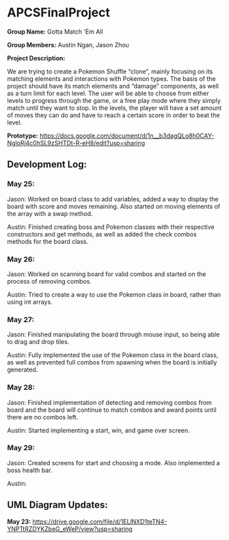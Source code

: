 # APCSFinalProject

**Group Name:** Gotta Match 'Em All

**Group Members:** Austin Ngan, Jason Zhou

**Project Description:**

We are trying to create a Pokemon Shuffle “clone”, mainly focusing on its matching elements and interactions with Pokemon types. The basis of the project should have its match elements and “damage” components, as well as a turn limit for each level. The user will be able to choose from either levels to progress through the game, or a free play mode where they simply match until they want to stop. In the levels, the player will have a set amount of moves they can do and have to reach a certain score in order to beat the level.

**Prototype:** https://docs.google.com/document/d/1n__b3dagQLo8h0CAY-NgloRj4c0hSL9zSHTDt-R-eH8/edit?usp=sharing

## Development Log:
### May 25:
Jason: Worked on board class to add variables, added a way to display the board with score and moves remaining. Also started on moving elements of the array with a swap method.  

Austin: Finished creating boss and Pokemon classes with their respective constructors and get methods, as well as added the check combos methods for the board class.  

### May 26:
Jason: Worked on scanning board for valid combos and started on the process of removing combos.

Austin: Tried to create a way to use the Pokemon class in board, rather than using int arrays.

### May 27:
Jason: Finished manipulating the board through mouse input, so being able to drag and drop tiles.

Austin: Fully implemented the use of the Pokemon class in the board class, as well as prevented full combos from spawning when the board is initially generated.

### May 28:
Jason: Finished implementation of detecting and removing combos from board and the board will continue to match combos and award points until there are no combos left.

Austin: Started implementing a start, win, and game over screen.

### May 29:
Jason: Created screens for start and choosing a mode. Also implemented a boss health bar.

Austin: 

## UML Diagram Updates:
**May 23:** https://drive.google.com/file/d/1ELlNXD1teTN4-YNPTtRZDYKZbeG_eWeP/view?usp=sharing
